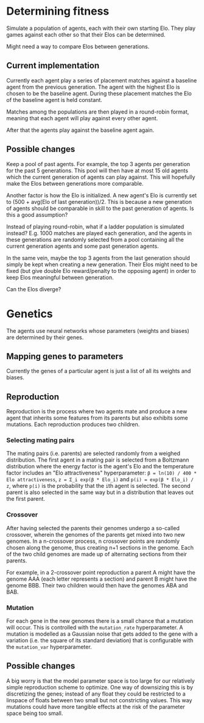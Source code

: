 # Determining fitness

Simulate a population of agents, each with their own starting Elo. They play games against each other so that their Elos can be determined.

Might need a way to compare Elos between generations.

## Current implementation

Currently each agent play a series of placement matches against a baseline agent from the previous generation. The agent with the highest Elo is chosen to be the baseline agent. During these placement matches the Elo of the baseline agent is held constant.

Matches among the populations are then played in a round-robin format, meaning that each agent will play against every other agent.

After that the agents play against the baseline agent again.


## Possible changes

Keep a pool of past agents. For example, the top 3 agents per generation for the past 5 generations. This pool will then have at most 15 old agents which the current generation of agents can play against. This will hopefully make the Elos between generations more comparable.

Another factor is how the Elo is initialized. A new agent's Elo is currently set to (500 + avg(Elo of last generation))/2. This is because a new generation of agents should be comparable in skill to the past generation of agents. Is this a good assumption?

Instead of playing round-robin, what if a ladder population is simulated instead? E.g. 1000 matches are played each generation, and the agents in these generations are randomly selected from a pool containing all the current generation agents and some past generation agents.

In the same vein, maybe the top 3 agents from the last generation should simply be kept when creating a new generation. Their Elos might need to be fixed (but give double Elo reward/penalty to the opposing agent) in order to keep Elos meaningful between generation.

Can the Elos diverge?

# Genetics

The agents use neural networks whose parameters (weights and biases) are determined by their genes.

## Mapping genes to parameters

Currently the genes of a particular agent is just a list of all its weights and biases.

## Reproduction
Reproduction is the process where two agents mate and produce a new agent that inherits some features from its parents but also exhibits some mutations. Each reproduction produces two children.

### Selecting mating pairs
The mating pairs (i.e. parents) are selected randomly from a weighed distribution. The first agent in a mating pair is selected from a Boltzmann distribution where the energy factor is the agent's Elo and the temperature factor includes an "Elo attractiveness" hyperparameter: `β = ln(10) / 400 * Elo attractiveness`, `z = Σ_i exp(β * Elo_i)` and `p(i) = exp(β * Elo_i) / z`, where `p(i)` is the probability that the `i`th agent is selected. The second parent is also selected in the same way but in a distribution that leaves out the first parent.

### Crossover
After having selected the parents their genomes undergo a so-called crossover, wherein the genomes of the parents get mixed into two new genomes. In a n-crossover process, n crossover points are randomly chosen along the genome, thus creating n+1 sections in the genome. Each of the two child genomes are made up of alternating sections from their parents.

For example, in a 2-crossover point reproduction a parent A might have the genome AAA (each letter represents a section) and parent B might have the genome BBB. Their two children would then have the genomes ABA and BAB. 

### Mutation
For each gene in the new genomes there is a small chance that a mutation will occur. This is controlled with the `mutation_rate` hyperparameter. A mutation is modelled as a Gaussian noise that gets added to the gene with a variation (i.e. the square of its standard deviation) that is configurable with the `mutation_var` hyperparameter.

## Possible changes
A big worry is that the model parameter space is too large for our relatively simple reproduction scheme to optimize. One way of downsizing this is by discretizing the genes; instead of any float they could be restricted to a linspace of floats between two small but not constricting values. This way mutations could have more tangible effects at the risk of the parameter space being too small.